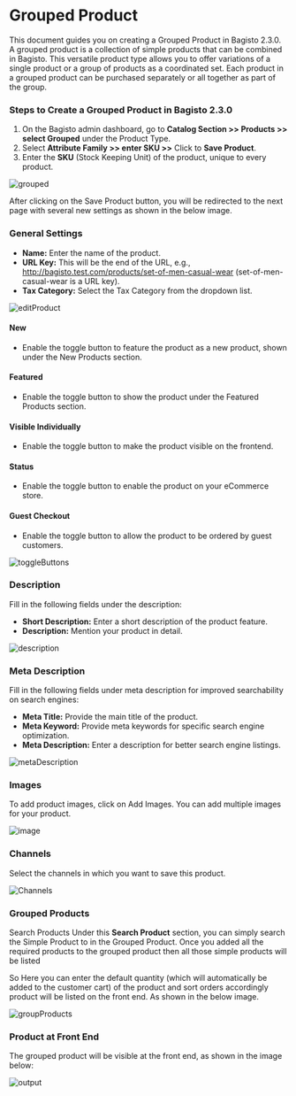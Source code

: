 # Grouped Product

This document guides you on creating a Grouped Product in Bagisto 2.3.0. A grouped product is a collection of simple products that can be combined in Bagisto. This versatile product type allows you to offer variations of a single product or a group of products as a coordinated set. Each product in a grouped product can be purchased separately or all together as part of the group.

### Steps to Create a Grouped Product in Bagisto 2.3.0

1. On the Bagisto admin dashboard, go to **Catalog Section >> Products >> select Grouped** under the Product Type.
2. Select **Attribute Family >> enter SKU >>** Click to **Save Product**.
3. Enter the **SKU** (Stock Keeping Unit) of the product, unique to every product.

![grouped](../../assets/2.3.0/images/grouped-product/grouped.png)

After clicking on the Save Product button, you will be redirected to the next page with several new settings as shown in the below image.

### General Settings

- **Name:** Enter the name of the product.
- **URL Key:** This will be the end of the URL, e.g., http://bagisto.test.com/products/set-of-men-casual-wear (set-of-men-casual-wear is a URL key).
- **Tax Category:** Select the Tax Category from the dropdown list.

![editProduct](../../assets/2.3.0/images/grouped-product/editProduct.png)

#### New

- Enable the toggle button to feature the product as a new product, shown under the New Products section.

#### Featured

- Enable the toggle button to show the product under the Featured Products section.

#### Visible Individually

- Enable the toggle button to make the product visible on the frontend.

#### Status

- Enable the toggle button to enable the product on your eCommerce store.

#### Guest Checkout

- Enable the toggle button to allow the product to be ordered by guest customers.

![toggleButtons](../../assets/2.3.0/images/grouped-product/toggleButtons.png)

### Description

Fill in the following fields under the description:

- **Short Description:** Enter a short description of the product feature.
- **Description:** Mention your product in detail.

![description](../../assets/2.3.0/images/grouped-product/description.png)

### Meta Description

Fill in the following fields under meta description for improved searchability on search engines:

- **Meta Title:** Provide the main title of the product.
- **Meta Keyword:** Provide meta keywords for specific search engine optimization.
- **Meta Description:** Enter a description for better search engine listings.

![metaDescription](../../assets/2.3.0/images/grouped-product/metaDescription.png)

### Images

To add product images, click on Add Images. You can add multiple images for your product.

![image](../../assets/2.3.0/images/grouped-product/image.png)

### Channels

Select the channels in which you want to save this product.

![Channels](../../assets/2.3.0/images/simple-product/channels.png)


### Grouped Products

Search Products Under this **Search Product** section, you can simply search the Simple Product to in the Grouped Product. Once you added all the required products to the grouped product then all those simple products will be listed

So Here you can enter the default quantity (which will automatically be added to the customer cart) of the product and sort orders accordingly product will be listed on the front end. As shown in the below image.

![groupProducts](../../assets/2.3.0/images/grouped-product/groupProducts.png)

### Product at Front End

The grouped product will be visible at the front end, as shown in the image below:

![output](../../assets/2.3.0/images/grouped-product/output.png)

